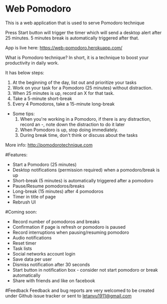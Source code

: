 # Web Pomodoro
This is a web application that is used to serve Pomodoro technique

Press Start button will trigger the timer which will send a desktop alert after 25 minutes.
5 minutes break is automatically triggered after that.

App is live here: https://web-pomodoro.herokuapp.com/

What is Pomodoro technique? 
In short, it is a technique to boost your productivity in daily work. 

It has below steps:

1. At the beginning of the day, list out and prioritize your tasks
2. Work on your task for a Pomodoro (25 minutes) without distraction.
3. When 25 minutes is up, record an X for that task.
4. Take a 5-minute short-break
5. Every 4 Pomodoros, take a 15-minute long-break
 * Some tips:
    1. When you're working in a Pomodoro, if there is any distraction, record an -, note down the distraction to do it later
    2. When Pomodoro is up, stop doing immediately.
    3. During break time, don't think or discuss about the tasks

More info: http://pomodorotechnique.com

#Features:
* Start a Pomodoro (25 minutes)
* Desktop notifications (permission required) when a pomodoro/break is up
* Short-break (5 minutes) is automatically triggered after a pomodoro
* Pause/Resume pomodoros/breaks
* Long-break (15 minutes) after 4 pomodoros
* Timer in title of page
* Rebrush UI

#Coming soon:
* Record number of pomodoros and breaks
* Confirmation if page is refresh or pomodoro is paused
* Record interruptions when pausing/resuming pomodoro
* Audio notifications
* Reset timer
* Task lists
* Social networks account login
* Save data per user
* Dismiss notification after 30 seconds
* Start button in notification box - consider not start pomodoro or break automatically
* Share with friends and like on facebook

#Feedback
Feedback and bug reports are very welcomed to be created under Github issue tracker or sent to letanvu1911@gmail.com

